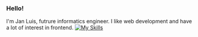 ### Hello! 
I'm Jan Luis, futrure informatics engineer. I like web development and have a lot of interest in frontend. 
[![My Skills](https://skillicons.dev/icons?i=js,html,css,wasm)](https://skillicons.dev)

<!--
**JanDevs/JanDevs** is a ✨ _special_ ✨ repository because its `README.md` (this file) appears on your GitHub profile.

Here are some ideas to get you started:

- 🔭 I’m currently working on ...
- 🌱 I’m currently learning ...
- 👯 I’m looking to collaborate on ...
- 🤔 I’m looking for help with ...
- 💬 Ask me about ...
- 📫 How to reach me: ...
- 😄 Pronouns: ...
- ⚡ Fun fact: ...
-->


